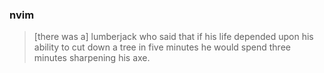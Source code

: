 ### nvim

> [there was a] lumberjack who said that if his life depended upon his ability
> to cut down a tree in five minutes he would spend three minutes sharpening his
> axe.
